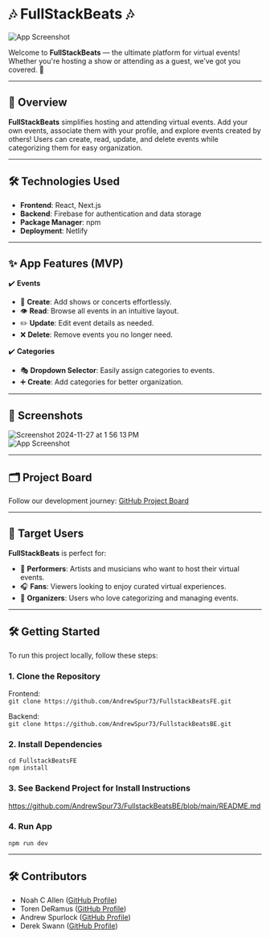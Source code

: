 # 🎶 **FullStackBeats** 🎶  

![App Screenshot](https://github.com/user-attachments/assets/48650fc7-4b0c-4e06-bbff-54cd61ae157f)

Welcome to **FullStackBeats** — the ultimate platform for virtual events! Whether you're hosting a show or attending as a guest, we’ve got you covered. 🎤  

---

## 🚀 **Overview**

**FullStackBeats** simplifies hosting and attending virtual events. Add your own events, associate them with your profile, and explore events created by others! Users can create, read, update, and delete events while categorizing them for easy organization.  

---

## 🛠 **Technologies Used**  

- **Frontend**: React, Next.js  
- **Backend**: Firebase for authentication and data storage  
- **Package Manager**: npm  
- **Deployment**: Netlify  

---

## ✨ **App Features (MVP)**

✔️ **Events**  
   - 🎵 **Create**: Add shows or concerts effortlessly.  
   - 👁️ **Read**: Browse all events in an intuitive layout.  
   - ✏️ **Update**: Edit event details as needed.  
   - ❌ **Delete**: Remove events you no longer need.  

✔️ **Categories**  
   - 🎭 **Dropdown Selector**: Easily assign categories to events.  
   - ➕ **Create**: Add categories for better organization.  

---

## 📸 **Screenshots**  

![Screenshot 2024-11-27 at 1 56 13 PM](https://github.com/user-attachments/assets/80cd7e70-c3f7-4424-9488-bbf938c53f8f)  
![App Screenshot](https://github.com/user-attachments/assets/31a04671-e082-4584-b05e-472b223bd5cf)  

---

## 🗂 **Project Board**  

Follow our development journey: [GitHub Project Board](https://github.com/users/AndrewSpur73/projects/5)  

---

## 👥 **Target Users**  

**FullStackBeats** is perfect for:  
- 🎤 **Performers**: Artists and musicians who want to host their virtual events.  
- 🎧 **Fans**: Viewers looking to enjoy curated virtual experiences.  
- 📅 **Organizers**: Users who love categorizing and managing events.  

---

## 🛠 **Getting Started**

To run this project locally, follow these steps:  

### 1. **Clone the Repository**  

Frontend:   
`git clone https://github.com/AndrewSpur73/FullstackBeatsFE.git`

Backend:   
`git clone https://github.com/AndrewSpur73/FullstackBeatsBE.git`

### 2. **Install Dependencies**

`cd FullstackBeatsFE`   
`npm install`

### 3. **See Backend Project for Install Instructions**
https://github.com/AndrewSpur73/FullstackBeatsBE/blob/main/README.md

### 4. **Run App**
`npm run dev`

---

## 🛠 **Contributors**
- Noah C Allen ([GitHub Profile](https://github.com/noahcallen))
- Toren DeRamus ([GitHub Profile](https://github.com/tderamus))
- Andrew Spurlock ([GitHub Profile](https://github.com/AndrewSpur73))
- Derek Swann ([GitHub Profile](https://github.com/Mrthincrisp))
